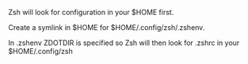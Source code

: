 Zsh will look for configuration in your $HOME first.

Create a symlink in $HOME for $HOME/.config/zsh/.zshenv.

In .zshenv ZDOTDIR is specified so Zsh will then look for .zshrc in your
$HOME/.config/zsh
